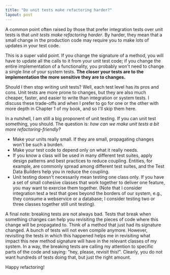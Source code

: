 ```yaml
---
title: "Do unit tests make refactoring harder?"
layout: post
---
```


A common point often raised by those that prefer integration tests over unit tests is that _unit tests make refactoring harder_. By harder, they mean that a small change in the production code may require you to make lots of updates in your test code.

This is a super valid point. If you change the signature of a method, you will have to update all the calls to it from your unit test code; if you change the entire implementation of a functionality, you probably won't need to change a single line of your system tests. **The closer your tests are to the implementation the more sensitive they are to changes.** 

Should I then stop writing unit tests? Well, each test level has its pros and cons. Unit tests are more prone to changes, but they are also much cheaper, faster, and easier to write than integration or system tests. I discuss these trade-offs and when I prefer to go for one or the other with more depth in Chapter 1 of my book, and so I'll skip them here.

In a nutshell, I am still a big proponent of unit testing. If you can unit test something, you should. The question is: _how can we make unit tests a bit more refactoring-friendly?_

* Make your units really small. If they are small, propagating changes won't be such a burden.
* Make your test code to depend only on what it really needs.
* If you know a class will be used in many different test suites, apply  design patterns and best practices to reduce coupling. Entities, for example, are commonly spread among different test suites, and the Test Data Builders help you in reduce the coupling.
* Unit testing doesn't necessarily mean testing one class only. If you have a set of small cohesive classes that work together to deliver one feature, you may want to exercise them together. (Note that I consider integration test a test that goes beyond the borders of our system, e.g., they consume a webservice or a database; I consider testing two or three classes together still unit testing).

A final note: breaking tests are not always bad. Tests that break when something changes can help you revisiting the pieces of code where this change will be propagated to. Think of a method that just had its signature changed. A bunch of tests will not even compile anymore. However, revisiting the tests in which this happened helps me in revisiting what impact this new method signature will have in the relevant classes of my system. In a way, the breaking tests are calling my attention to specific parts of the code and saying: "hey, please, revisit this!". Clearly, you do not want hundreds of tests doing that, but just the right amount.

Happy refactoring!

